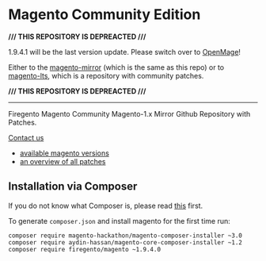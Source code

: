 # Magento Community Edition


**/// THIS REPOSITORY IS DEPREACTED ///**

1.9.4.1 will be the last version update. Please switch over to [OpenMage](https://openmage.github.io/magento-lts/)!

Either to the [magento-mirror](https://github.com/OpenMage/magento-mirror) (which is the same as this repo) or to [magento-lts](https://github.com/OpenMage/magento-lts), which is a repository with community patches.

**/// THIS REPOSITORY IS DEPREACTED ///**

---

Firegento Magento Community Magento-1.x Mirror Github Repository with Patches.

[Contact us](https://firegento.com/contact/)

- [available magento versions](https://github.com/firegento/magento/releases)
- [an overview of all patches](https://github.com/brentwpeterson/magento-patches)

## Installation via Composer

If you do not know what Composer is, please read [this](https://getcomposer.org/doc/00-intro.md) first.

To generate `composer.json` and install magento for the first time run:

```
composer require magento-hackathon/magento-composer-installer ~3.0
composer require aydin-hassan/magento-core-composer-installer ~1.2
composer require firegento/magento ~1.9.4.0
```
